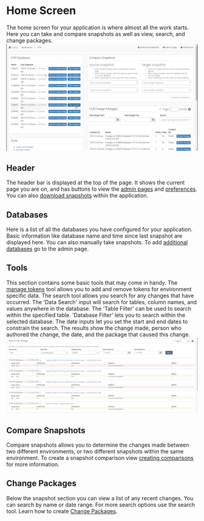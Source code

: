 # Home Screen

The home screen for your application is where almost all the work starts. Here you can take and compare snapshots as well as view, search, and change packages.
<img src="Media/Application-Overview.png">

## Header

The header bar is displayed at the top of the page. It shows the current page you are on, and has buttons to view the [admin pages](Admin-Pages.md) and [preferences](Preferences.md). You can also [download snapshots](Use-A-Package.md#Downloading-a-Snapshot) within the application.

## Databases

Here is a list of all the databases you have configured for your application. Basic information like database name and time since last snapshot are displayed here. You can also manually take snapshots. To add [additional databases](Admin-Pages.md#Setting-up-a-Database) go to the admin page.

## Tools

This section contains some basic tools that may come in handy. The [manage tokens](Use-Tokens.md) tool allows you to add and remove tokens for environment specific data. The search tool allows you search for any changes that have occurred. The 'Data Search' input will search for tables, column names, and values anywhere in the database. The 'Table Filter' can be used to search within the specified table. 'Database Filter' lets you to search within the selected database. The date inputs let you set the start and end dates to constrain the search. The results show the change made, person who authored the change, the date, and the package that caused this change.  
<img src="Media/Application-Overview-Search.png">

## Compare Snapshots

Compare snapshots allows you to determine the changes made between two different environments, or two different snapshots within the same environment. To create a snapshot comparison view [creating comparisons](Snapshot-Comparisons.md) for more information.

## Change Packages

Below the snapshot section you can view a list of any recent changes. You can search by name or date range. For more search options use the search tool. Learn how to create [Change Packages](Change-Packages.md).
